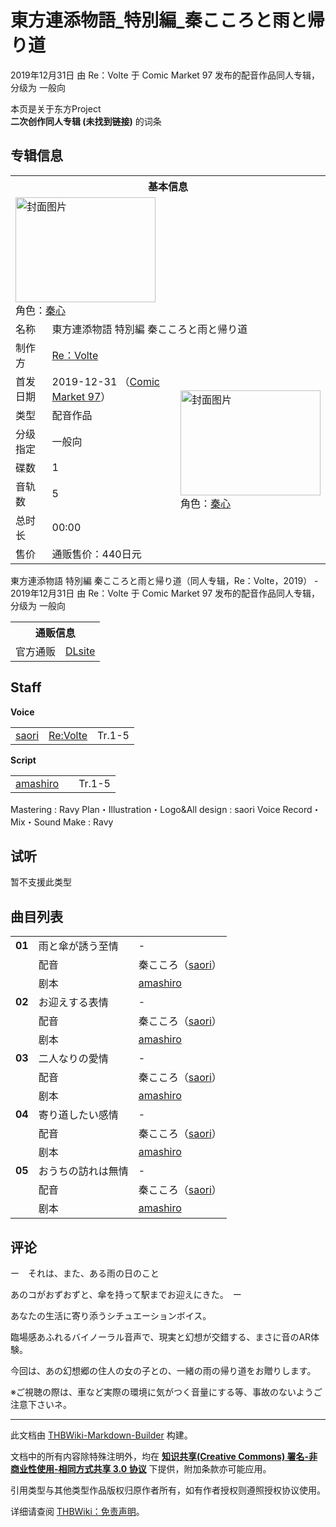 # 東方連添物語_特別編_秦こころと雨と帰り道

<!-- source html: G:\repos\THBWiki-Markdown-Builder\THBWikiMarkdown\Temp\main\9\94\ns0%3A%E6%9D%B1%E6%96%B9%E9%80%A3%E6%B7%BB%E7%89%A9%E8%AA%9E_%E7%89%B9%E5%88%A5%E7%B7%A8_%E7%A7%A6%E3%81%93%E3%81%93%E3%82%8D%E3%81%A8%E9%9B%A8%E3%81%A8%E5%B8%B0%E3%82%8A%E9%81%93.html -->

2019年12月31日 由 Re：Volte 于 Comic Market 97 发布的配音作品同人专辑，分级为 一般向

本页是关于东方Project  
 **二次创作同人专辑 (未找到链接)** 的词条

## 专辑信息

<table><tbody><tr><th colspan="3">基本信息</th></tr><tr><td class="cover-artwork-mobile" colspan="2"><a href="./文件-東方連添物語_特別編_秦こころと雨と帰り道封面.jpg.md" class="image" title="封面图片"><img alt="封面图片" src="https://upload.thwiki.cc/thumb/1/1f/%E6%9D%B1%E6%96%B9%E9%80%A3%E6%B7%BB%E7%89%A9%E8%AA%9E_%E7%89%B9%E5%88%A5%E7%B7%A8_%E7%A7%A6%E3%81%93%E3%81%93%E3%82%8D%E3%81%A8%E9%9B%A8%E3%81%A8%E5%B8%B0%E3%82%8A%E9%81%93%E5%B0%81%E9%9D%A2.jpg/224px-%E6%9D%B1%E6%96%B9%E9%80%A3%E6%B7%BB%E7%89%A9%E8%AA%9E_%E7%89%B9%E5%88%A5%E7%B7%A8_%E7%A7%A6%E3%81%93%E3%81%93%E3%82%8D%E3%81%A8%E9%9B%A8%E3%81%A8%E5%B8%B0%E3%82%8A%E9%81%93%E5%B0%81%E9%9D%A2.jpg" decoding="async" loading="lazy" width="224" height="168" srcset="https://upload.thwiki.cc/thumb/1/1f/%E6%9D%B1%E6%96%B9%E9%80%A3%E6%B7%BB%E7%89%A9%E8%AA%9E_%E7%89%B9%E5%88%A5%E7%B7%A8_%E7%A7%A6%E3%81%93%E3%81%93%E3%82%8D%E3%81%A8%E9%9B%A8%E3%81%A8%E5%B8%B0%E3%82%8A%E9%81%93%E5%B0%81%E9%9D%A2.jpg/336px-%E6%9D%B1%E6%96%B9%E9%80%A3%E6%B7%BB%E7%89%A9%E8%AA%9E_%E7%89%B9%E5%88%A5%E7%B7%A8_%E7%A7%A6%E3%81%93%E3%81%93%E3%82%8D%E3%81%A8%E9%9B%A8%E3%81%A8%E5%B8%B0%E3%82%8A%E9%81%93%E5%B0%81%E9%9D%A2.jpg 1.5x, https://upload.thwiki.cc/thumb/1/1f/%E6%9D%B1%E6%96%B9%E9%80%A3%E6%B7%BB%E7%89%A9%E8%AA%9E_%E7%89%B9%E5%88%A5%E7%B7%A8_%E7%A7%A6%E3%81%93%E3%81%93%E3%82%8D%E3%81%A8%E9%9B%A8%E3%81%A8%E5%B8%B0%E3%82%8A%E9%81%93%E5%B0%81%E9%9D%A2.jpg/448px-%E6%9D%B1%E6%96%B9%E9%80%A3%E6%B7%BB%E7%89%A9%E8%AA%9E_%E7%89%B9%E5%88%A5%E7%B7%A8_%E7%A7%A6%E3%81%93%E3%81%93%E3%82%8D%E3%81%A8%E9%9B%A8%E3%81%A8%E5%B8%B0%E3%82%8A%E9%81%93%E5%B0%81%E9%9D%A2.jpg 2x" data-file-width="560" data-file-height="420"></a><div class="cover-char">角色：<a href="./秦心.md" title="秦心">秦心</a></div></td>
</tr><tr><td class="label">名称</td><td colspan="2"> 東方連添物語 特別編 秦こころと雨と帰り道 </td></tr><tr><td class="label">制作方</td><td><a href="./Re：Volte.md" title="Re：Volte">Re：Volte</a></td><td class="cover-artwork" rowspan="8" style="min-width:224px;"><a href="./文件-東方連添物語_特別編_秦こころと雨と帰り道封面.jpg.md" class="image" title="封面图片"><img alt="封面图片" src="https://upload.thwiki.cc/thumb/1/1f/%E6%9D%B1%E6%96%B9%E9%80%A3%E6%B7%BB%E7%89%A9%E8%AA%9E_%E7%89%B9%E5%88%A5%E7%B7%A8_%E7%A7%A6%E3%81%93%E3%81%93%E3%82%8D%E3%81%A8%E9%9B%A8%E3%81%A8%E5%B8%B0%E3%82%8A%E9%81%93%E5%B0%81%E9%9D%A2.jpg/224px-%E6%9D%B1%E6%96%B9%E9%80%A3%E6%B7%BB%E7%89%A9%E8%AA%9E_%E7%89%B9%E5%88%A5%E7%B7%A8_%E7%A7%A6%E3%81%93%E3%81%93%E3%82%8D%E3%81%A8%E9%9B%A8%E3%81%A8%E5%B8%B0%E3%82%8A%E9%81%93%E5%B0%81%E9%9D%A2.jpg" decoding="async" loading="lazy" width="224" height="168" srcset="https://upload.thwiki.cc/thumb/1/1f/%E6%9D%B1%E6%96%B9%E9%80%A3%E6%B7%BB%E7%89%A9%E8%AA%9E_%E7%89%B9%E5%88%A5%E7%B7%A8_%E7%A7%A6%E3%81%93%E3%81%93%E3%82%8D%E3%81%A8%E9%9B%A8%E3%81%A8%E5%B8%B0%E3%82%8A%E9%81%93%E5%B0%81%E9%9D%A2.jpg/336px-%E6%9D%B1%E6%96%B9%E9%80%A3%E6%B7%BB%E7%89%A9%E8%AA%9E_%E7%89%B9%E5%88%A5%E7%B7%A8_%E7%A7%A6%E3%81%93%E3%81%93%E3%82%8D%E3%81%A8%E9%9B%A8%E3%81%A8%E5%B8%B0%E3%82%8A%E9%81%93%E5%B0%81%E9%9D%A2.jpg 1.5x, https://upload.thwiki.cc/thumb/1/1f/%E6%9D%B1%E6%96%B9%E9%80%A3%E6%B7%BB%E7%89%A9%E8%AA%9E_%E7%89%B9%E5%88%A5%E7%B7%A8_%E7%A7%A6%E3%81%93%E3%81%93%E3%82%8D%E3%81%A8%E9%9B%A8%E3%81%A8%E5%B8%B0%E3%82%8A%E9%81%93%E5%B0%81%E9%9D%A2.jpg/448px-%E6%9D%B1%E6%96%B9%E9%80%A3%E6%B7%BB%E7%89%A9%E8%AA%9E_%E7%89%B9%E5%88%A5%E7%B7%A8_%E7%A7%A6%E3%81%93%E3%81%93%E3%82%8D%E3%81%A8%E9%9B%A8%E3%81%A8%E5%B8%B0%E3%82%8A%E9%81%93%E5%B0%81%E9%9D%A2.jpg 2x" data-file-width="560" data-file-height="420"></a><div class="cover-char">角色：<a href="./秦心.md" title="秦心">秦心</a></div></td>
</tr><tr><td class="label">首发日期</td><td>2019-12-31&#160;（<a href="/展会作品列表?e=Comic+Market%2397">Comic Market 97</a>）</td></tr><tr><td class="label">类型</td><td>配音作品</td></tr><tr><td class="label">分级指定</td><td>一般向</td></tr><tr><td class="label">碟数</td><td>1</td></tr><tr><td class="label">音轨数</td><td>5</td></tr><tr><td class="label">总时长</td><td>00:00</td></tr><tr><td class="label">售价</td><td>通贩售价：440日元</td></tr></tbody></table>

東方連添物語 特別編 秦こころと雨と帰り道（同人专辑，Re：Volte，2019） - 2019年12月31日 由 Re：Volte 于 Comic Market 97 发布的配音作品同人专辑，分级为 一般向

<table><tbody><tr><th colspan="3">通贩信息</th></tr><tr><td class="label">官方通贩</td><td colspan="2"><a rel="nofollow" class="external text" href="http://www.dlsite.com/home/work/=/product_id/RJ285931.html">DLsite</a></td></tr></tbody></table>



## Staff
  
 **Voice**   

<table><tbody><tr><td><a href="./saori.md" title="saori">saori</a></td><td><a href="./Re-Volte.md" class="mw-redirect" title="Re:Volte">Re:Volte</a></td><td>Tr.1-5</td></tr></tbody></table>

  
 **Script**   

<table><tbody><tr><td><a href="/index.php?title=amashiro&amp;action=edit&amp;redlink=1" class="new" title="amashiro（页面不存在）">amashiro</a></td><td></td><td>Tr.1-5</td></tr></tbody></table>


Mastering
: Ravy
Plan・Illustration・Logo&amp;All design
: saori
Voice Record・Mix・Sound Make
: Ravy


## 试听
  
暂不支援此类型
  


## 曲目列表

<table><tbody><tr><td id="1" class="infoG"><b>01</b></td><td id="雨と傘が誘う至情" colspan="2" class="title">雨と傘が誘う至情<span class="thcsearchlinks"><a rel="nofollow" class="external text" href="https://cd.thwiki.cc?dub=saori&amp;script=amashiro&amp;fromwiki=東方連添物語_特別編_秦こころと雨と帰り道"><span title="搜索相似同人曲"></span></a></span></td><td class="time">-</td></tr><tr><td class="left"></td><td class="label">配音</td><td class="text" colspan="2">秦こころ（<a href="./saori.md" title="saori">saori</a>）<span class="thcsearchlinks"><a rel="nofollow" class="external text" href="https://cd.thwiki.cc?dub=saori&amp;fromwiki=東方連添物語_特別編_秦こころと雨と帰り道"><span></span></a></span></td></tr><tr><td class="left"></td><td class="label">剧本</td><td class="text" colspan="2"><a href="/index.php?title=amashiro&amp;action=edit&amp;redlink=1" class="new" title="amashiro（页面不存在）">amashiro</a><span class="thcsearchlinks"><a rel="nofollow" class="external text" href="https://cd.thwiki.cc?script=amashiro&amp;fromwiki=東方連添物語_特別編_秦こころと雨と帰り道"><span></span></a></span></td></tr>
<tr><td id="2" class="infoG"><b>02</b></td><td id="お迎えする表情" colspan="2" class="title">お迎えする表情<span class="thcsearchlinks"><a rel="nofollow" class="external text" href="https://cd.thwiki.cc?dub=saori&amp;script=amashiro&amp;fromwiki=東方連添物語_特別編_秦こころと雨と帰り道"><span title="搜索相似同人曲"></span></a></span></td><td class="time">-</td></tr><tr><td class="left"></td><td class="label">配音</td><td class="text" colspan="2">秦こころ（<a href="./saori.md" title="saori">saori</a>）<span class="thcsearchlinks"><a rel="nofollow" class="external text" href="https://cd.thwiki.cc?dub=saori&amp;fromwiki=東方連添物語_特別編_秦こころと雨と帰り道"><span></span></a></span></td></tr><tr><td class="left"></td><td class="label">剧本</td><td class="text" colspan="2"><a href="/index.php?title=amashiro&amp;action=edit&amp;redlink=1" class="new" title="amashiro（页面不存在）">amashiro</a><span class="thcsearchlinks"><a rel="nofollow" class="external text" href="https://cd.thwiki.cc?script=amashiro&amp;fromwiki=東方連添物語_特別編_秦こころと雨と帰り道"><span></span></a></span></td></tr>
<tr><td id="3" class="infoG"><b>03</b></td><td id="二人なりの愛情" colspan="2" class="title">二人なりの愛情<span class="thcsearchlinks"><a rel="nofollow" class="external text" href="https://cd.thwiki.cc?dub=saori&amp;script=amashiro&amp;fromwiki=東方連添物語_特別編_秦こころと雨と帰り道"><span title="搜索相似同人曲"></span></a></span></td><td class="time">-</td></tr><tr><td class="left"></td><td class="label">配音</td><td class="text" colspan="2">秦こころ（<a href="./saori.md" title="saori">saori</a>）<span class="thcsearchlinks"><a rel="nofollow" class="external text" href="https://cd.thwiki.cc?dub=saori&amp;fromwiki=東方連添物語_特別編_秦こころと雨と帰り道"><span></span></a></span></td></tr><tr><td class="left"></td><td class="label">剧本</td><td class="text" colspan="2"><a href="/index.php?title=amashiro&amp;action=edit&amp;redlink=1" class="new" title="amashiro（页面不存在）">amashiro</a><span class="thcsearchlinks"><a rel="nofollow" class="external text" href="https://cd.thwiki.cc?script=amashiro&amp;fromwiki=東方連添物語_特別編_秦こころと雨と帰り道"><span></span></a></span></td></tr>
<tr><td id="4" class="infoG"><b>04</b></td><td id="寄り道したい感情" colspan="2" class="title">寄り道したい感情<span class="thcsearchlinks"><a rel="nofollow" class="external text" href="https://cd.thwiki.cc?dub=saori&amp;script=amashiro&amp;fromwiki=東方連添物語_特別編_秦こころと雨と帰り道"><span title="搜索相似同人曲"></span></a></span></td><td class="time">-</td></tr><tr><td class="left"></td><td class="label">配音</td><td class="text" colspan="2">秦こころ（<a href="./saori.md" title="saori">saori</a>）<span class="thcsearchlinks"><a rel="nofollow" class="external text" href="https://cd.thwiki.cc?dub=saori&amp;fromwiki=東方連添物語_特別編_秦こころと雨と帰り道"><span></span></a></span></td></tr><tr><td class="left"></td><td class="label">剧本</td><td class="text" colspan="2"><a href="/index.php?title=amashiro&amp;action=edit&amp;redlink=1" class="new" title="amashiro（页面不存在）">amashiro</a><span class="thcsearchlinks"><a rel="nofollow" class="external text" href="https://cd.thwiki.cc?script=amashiro&amp;fromwiki=東方連添物語_特別編_秦こころと雨と帰り道"><span></span></a></span></td></tr>
<tr><td id="5" class="infoG"><b>05</b></td><td id="おうちの訪れは無情" colspan="2" class="title">おうちの訪れは無情<span class="thcsearchlinks"><a rel="nofollow" class="external text" href="https://cd.thwiki.cc?dub=saori&amp;script=amashiro&amp;fromwiki=東方連添物語_特別編_秦こころと雨と帰り道"><span title="搜索相似同人曲"></span></a></span></td><td class="time">-</td></tr><tr><td class="left"></td><td class="label">配音</td><td class="text" colspan="2">秦こころ（<a href="./saori.md" title="saori">saori</a>）<span class="thcsearchlinks"><a rel="nofollow" class="external text" href="https://cd.thwiki.cc?dub=saori&amp;fromwiki=東方連添物語_特別編_秦こころと雨と帰り道"><span></span></a></span></td></tr><tr><td class="left"></td><td class="label">剧本</td><td class="text" colspan="2"><a href="/index.php?title=amashiro&amp;action=edit&amp;redlink=1" class="new" title="amashiro（页面不存在）">amashiro</a><span class="thcsearchlinks"><a rel="nofollow" class="external text" href="https://cd.thwiki.cc?script=amashiro&amp;fromwiki=東方連添物語_特別編_秦こころと雨と帰り道"><span></span></a></span></td></tr></tbody></table>



## 评论
  
ー　それは、また、ある雨の日のこと　
  
  
あのコがおずおずと、傘を持って駅までお迎えにきた。　ー
  
  
  

  
  
あなたの生活に寄り添うシチュエーションボイス。
  
  
臨場感あふれるバイノーラル音声で、現実と幻想が交錯する、まさに音のAR体験。
  
  
今回は、あの幻想郷の住人の女の子との、一緒の雨の帰り道をお贈りします。
  
  
  

  
  
※ご視聴の際は、車など実際の環境に気がつく音量にする等、事故のないようご注意下さいネ。
  





---

此文档由 [THBWiki-Markdown-Builder](https://github.com/Delsin-Yu/THBWiki-Markdown-Builder) 构建。

文档中的所有内容除特殊注明外，均在 [**知识共享(Creative Commons) 署名-非商业性使用-相同方式共享 3.0 协议**](https://creativecommons.org/licenses/by-sa/3.0/deed.zh-hans) 下提供，附加条款亦可能应用。

引用类型与其他类型作品版权归原作者所有，如有作者授权则遵照授权协议使用。

详细请查阅 [THBWiki：免责声明](https://thbwiki.cc/THBWiki:%E5%85%8D%E8%B4%A3%E5%A3%B0%E6%98%8E)。

